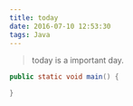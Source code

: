 ```yaml
---
title: today
date: 2016-07-10 12:53:30
tags: Java
---
```

>today is a important day.

```java
public static void main() {

}
```